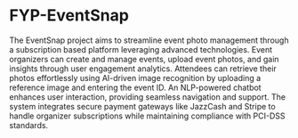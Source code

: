 # FYP-EventSnap
The EventSnap project aims to streamline event photo management through a subscription based platform leveraging advanced technologies. Event organizers can create and manage 
events, upload event photos, and gain insights through user engagement analytics. Attendees 
can retrieve their photos effortlessly using AI-driven image recognition by uploading a 
reference image and entering the event ID. An NLP-powered chatbot enhances user 
interaction, providing seamless navigation and support. The system integrates secure 
payment gateways like JazzCash and Stripe to handle organizer subscriptions while 
maintaining compliance with PCI-DSS standards.
